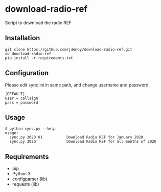 # download-radio-ref
Script to download the radio REF

## Installation
```
git clone https://github.com/jdenoy/download-radio-ref.git
cd download-radio-ref
pip install -r requirements.txt
```

## Configuration
Please edit sync.ini in same path, and change username and password.
```
[DEFAULT]
user = callsign
pass = password
```

## Usage
```
$ python sync.py --help
usage:
  sync.py 2020 01           Download Radio REF for January 2020
  sync.py 2020              Download Radio REF for all months of 2020
```

## Requirements
* pip
* Python 3
* configparser (lib)
* requests (lib)